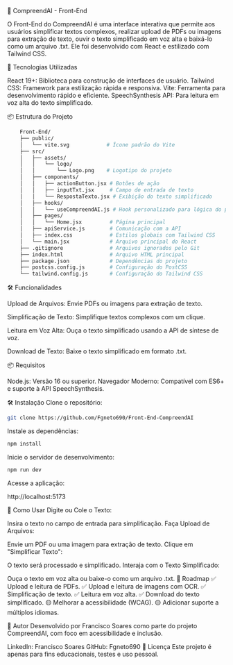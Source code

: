🧠 CompreendAI - Front-End

O Front-End do CompreendAI é uma interface interativa que permite aos usuários simplificar textos complexos, realizar upload de PDFs ou imagens para extração de texto, ouvir o texto simplificado em voz alta e baixá-lo como um arquivo .txt. Ele foi desenvolvido com React e estilizado com Tailwind CSS.

🚀 Tecnologias Utilizadas

React 19+: Biblioteca para construção de interfaces de usuário.
Tailwind CSS: Framework para estilização rápida e responsiva.
Vite: Ferramenta para desenvolvimento rápido e eficiente.
SpeechSynthesis API: Para leitura em voz alta do texto simplificado.

📦 Estrutura do Projeto

```bash 
    Front-End/
    ├── public/
    │   └── vite.svg            # Ícone padrão do Vite
    ├── src/
    │   ├── assets/
    │   │   └── logo/
    │   │       └── Logo.png    # Logotipo do projeto
    │   ├── components/
    │   │   ├── actionButton.jsx # Botões de ação
    │   │   ├── inputTxt.jsx     # Campo de entrada de texto
    │   │   └── RespostaTexto.jsx # Exibição do texto simplificado
    │   ├── hooks/
    │   │   └── useCompreendAI.js # Hook personalizado para lógica do projeto
    │   ├── pages/
    │   │   └── Home.jsx         # Página principal
    │   ├── apiService.js        # Comunicação com a API
    │   ├── index.css            # Estilos globais com Tailwind CSS
    │   └── main.jsx             # Arquivo principal do React
    ├── .gitignore               # Arquivos ignorados pelo Git
    ├── index.html               # Arquivo HTML principal
    ├── package.json             # Dependências do projeto
    ├── postcss.config.js        # Configuração do PostCSS
    └── tailwind.config.js       # Configuração do Tailwind CSS
```

🛠️ Funcionalidades

Upload de Arquivos:
Envie PDFs ou imagens para extração de texto.

Simplificação de Texto:
Simplifique textos complexos com um clique.

Leitura em Voz Alta:
Ouça o texto simplificado usando a API de síntese de voz.

Download de Texto:
Baixe o texto simplificado em formato .txt.

📦 Requisitos

Node.js: Versão 16 ou superior.
Navegador Moderno: Compatível com ES6+ e suporte à API SpeechSynthesis.

🛠️ Instalação
Clone o repositório:
```bash 
git clone https://github.com/Fgneto690/Front-End-CompreendAI
```

Instale as dependências:
```bash 
npm install
```

Inicie o servidor de desenvolvimento:
```bash 
npm run dev
```

Acesse a aplicação:

http://localhost:5173

🌟 Como Usar
Digite ou Cole o Texto:

Insira o texto no campo de entrada para simplificação.
Faça Upload de Arquivos:

Envie um PDF ou uma imagem para extração de texto.
Clique em "Simplificar Texto":

O texto será processado e simplificado.
Interaja com o Texto Simplificado:

Ouça o texto em voz alta ou baixe-o como um arquivo .txt.
📌 Roadmap
✅ Upload e leitura de PDFs.
✅ Upload e leitura de imagens com OCR.
✅ Simplificação de texto.
✅ Leitura em voz alta.
✅ Download do texto simplificado.
🟡 Melhorar a acessibilidade (WCAG).
🟡 Adicionar suporte a múltiplos idiomas.

👤 Autor
Desenvolvido por Francisco Soares como parte do projeto CompreendAI, com foco em acessibilidade e inclusão.

LinkedIn: Francisco Soares
GitHub: Fgneto690
📄 Licença
Este projeto é apenas para fins educacionais, testes e uso pessoal.

